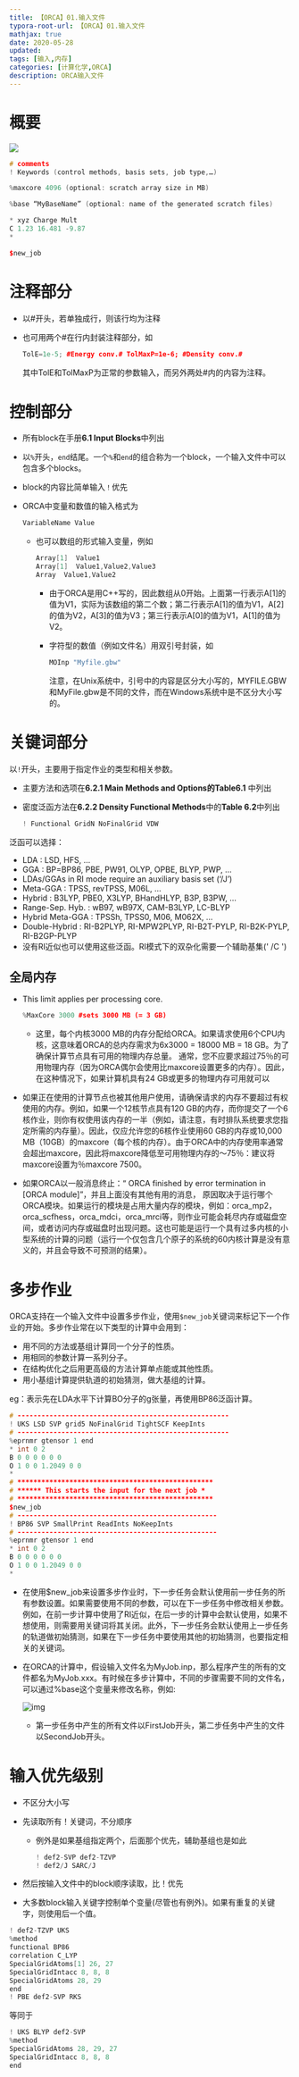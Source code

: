 ```yaml
---
title: 【ORCA】01.输入文件
typora-root-url: 【ORCA】01.输入文件
mathjax: true
date: 2020-05-28
updated:
tags: [输入,内存]
categories: [计算化学,ORCA]
description: ORCA输入文件
---
```




# 概要

![](orca-inputfile.png)

```C++
# comments 
! Keywords (control methods, basis sets, job type,…)

%maxcore 4096 (optional: scratch array size in MB)

%base “MyBaseName” (optional: name of the generated scratch files)

* xyz Charge Mult
C 1.23 16.481 -9.87 
*

$new_job
```

# 注释部分

- 以#开头，若单独成行，则该行均为注释
- 也可用两个#在行内封装注释部分，如

  ```C++
  TolE=1e-5; #Energy conv.# TolMaxP=1e-6; #Density conv.#
  ```

  其中TolE和TolMaxP为正常的参数输入，而另外两处#内的内容为注释。



# 控制部分

- 所有block在手册**6.1 Input Blocks**中列出
- 以`%`开头，`end`结尾。一个`%`和`end`的组合称为一个block，一个输入文件中可以包含多个blocks。
- block的内容比简单输入`！`优先
- ORCA中变量和数值的输入格式为

  ```C++
  VariableName Value
  ```

  - 也可以数组的形式输入变量，例如

    ```C++
    Array[1]  Value1
    Array[1]  Value1,Value2,Value3
    Array  Value1,Value2
    ```

    - 由于ORCA是用C++写的，因此数组从0开始。上面第一行表示A[1]的值为V1，实际为该数组的第二个数；第二行表示A[1]的值为V1，A[2]的值为V2，A[3]的值为V3；第三行表示A[0]的值为V1，A[1]的值为V2。
    - 字符型的数值（例如文件名）用双引号封装，如

      ```C++
      MOInp "Myfile.gbw"
      ```

      注意，在Unix系统中，引号中的内容是区分大小写的，MYFILE.GBW和MyFile.gbw是不同的文件，而在Windows系统中是不区分大小写的。



# 关键词部分

以`!`开头，主要用于指定作业的类型和相关参数。
- 主要方法和选项在**6.2.1 Main Methods and Options的Table6.1** 中列出
- 密度泛函方法在**6.2.2 Density Functional Methods**中的**Table 6.2**中列出

  ```C++
  ! Functional GridN NoFinalGrid VDW
  ```

泛函可以选择：

- LDA : LSD, HFS, …
- GGA : BP=BP86, PBE, PW91, OLYP, OPBE, BLYP, PWP, …
- LDAs/GGAs in RI mode require an auxiliary basis set (‘/J’)
- Meta-GGA : TPSS, revTPSS, M06L, …
- Hybrid : B3LYP, PBE0, X3LYP, BHandHLYP, B3P, B3PW, …
- Range-Sep. Hyb. : wB97, wB97X, CAM-B3LYP, LC-BLYP
- Hybrid Meta-GGA : TPSSh, TPSS0, M06, M062X, …
- Double-Hybrid : RI-B2PLYP, RI-MPW2PLYP, RI-B2T-PYLP, RI-B2K-PYLP, RI-B2GP-PLYP
- 没有RI近似也可以使用这些泛函。RI模式下的双杂化需要一个辅助基集(' /C ')

## 全局内存

- This limit applies per processing core.

  ```C++
  %MaxCore 3000 #sets 3000 MB (= 3 GB)
  ```

  - 这里，每个内核3000 MB的内存分配给ORCA。如果请求使用6个CPU内核，这意味着ORCA的总内存需求为6x3000 = 18000 MB = 18 GB。为了确保计算节点具有可用的物理内存总量。 通常，您不应要求超过75％的可用物理内存（因为ORCA偶尔会使用比maxcore设置更多的内存）。因此，在这种情况下，如果计算机具有24 GB或更多的物理内存可用就可以

- 如果正在使用的计算节点也被其他用户使用，请确保请求的内存不要超过有权使用的内存。例如，如果一个12核节点具有120 GB的内存，而你提交了一个6核作业，则你有权使用该内存的一半（例如，请注意，有时排队系统要求您指定所需的内存量）。因此，仅应允许您的6核作业使用60 GB的内存或10,000 MB（10GB）的maxcore（每个核的内存）。由于ORCA中的内存使用率通常会超出maxcore，因此将maxcore降低至可用物理内存的〜75％：建议将maxcore设置为％maxcore 7500。

- 如果ORCA以一般消息终止：“ ORCA finished by error termination in [ORCA module]”，并且上面没有其他有用的消息， 原因取决于运行哪个ORCA模块。如果运行的模块是占用大量内存的模块，例如：orca_mp2，orca_scfhess，orca_mdci，orca_mrci等，则作业可能会耗尽内存或磁盘空间，或者访问内存或磁盘时出现问题。这也可能是运行一个具有过多内核的小型系统的计算的问题（运行一个仅包含几个原子的系统的60内核计算是没有意义的，并且会导致不可预测的结果）。

# 多步作业

ORCA支持在一个输入文件中设置多步作业，使用`$new_job`关键词来标记下一个作业的开始。多步作业常在以下类型的计算中会用到：

- 用不同的方法或基组计算同一个分子的性质。
- 用相同的参数计算一系列分子。
- 在结构优化之后用更高级的方法计算单点能或其他性质。
- 用小基组计算提供轨道的初始猜测，做大基组的计算。

eg：表示先在LDA水平下计算BO分子的g张量，再使用BP86泛函计算。

```C++
# -----------------------------------------------------
! UKS LSD SVP grid5 NoFinalGrid TightSCF KeepInts
# -----------------------------------------------------
%eprnmr gtensor 1 end
* int 0 2
B 0 0 0 0 0 0
O 1 0 0 1.2049 0 0
*
# *************************************************
# ****** This starts the input for the next job *
# *************************************************
$new_job
# --------------------------------------------------
! BP86 SVP SmallPrint ReadInts NoKeepInts
# --------------------------------------------------
%eprnmr gtensor 1 end
* int 0 2
B 0 0 0 0 0 0
O 1 0 0 1.2049 0 0
*
```

- 在使用$new_job来设置多步作业时，下一步任务会默认使用前一步任务的所有参数设置。如果需要使用不同的参数，可以在下一步任务中修改相关参数。例如，在前一步计算中使用了RI近似，在后一步的计算中会默认使用，如果不想使用，则需要用关键词将其关闭。此外，下一步任务会默认使用上一步任务的轨道做初始猜测，如果在下一步任务中要使用其他的初始猜测，也要指定相关的关键词。

- 在ORCA的计算中，假设输入文件名为MyJob.inp，那么程序产生的所有的文件都名为MyJob.xxx。有时候在多步计算中，不同的步骤需要不同的文件名，可以通过%base这个变量来修改名称，例如:

  ![img](/clipboard.png)
  
  - 第一步任务中产生的所有文件以FirstJob开头，第二步任务中产生的文件以SecondJob开头。

# 输入优先级别

- 不区分大小写

- 先读取所有！关键词，不分顺序

  - 例外是如果基组指定两个，后面那个优先，辅助基组也是如此

    ```C++
    ! def2-SVP def2-TZVP
    ! def2/J SARC/J
    ```

- 然后按输入文件中的block顺序读取，比！优先

- 大多数block输入关键字控制单个变量(尽管也有例外)。如果有重复的关键字，则使用后一个值。

```C++
! def2-TZVP UKS
%method
functional BP86
correlation C_LYP
SpecialGridAtoms[1] 26, 27
SpecialGridIntacc 8, 8, 8
SpecialGridAtoms 28, 29
end
! PBE def2-SVP RKS
```

等同于

```C++
! UKS BLYP def2-SVP
%method
SpecialGridAtoms 28, 29, 27
SpecialGridIntacc 8, 8, 8
end
```
